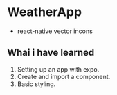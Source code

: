 # WeatherApp
- react-native vector incons

## Whai i have learned
1. Setting up an app with expo.
2. Create and import a component.
3. Basic styling.